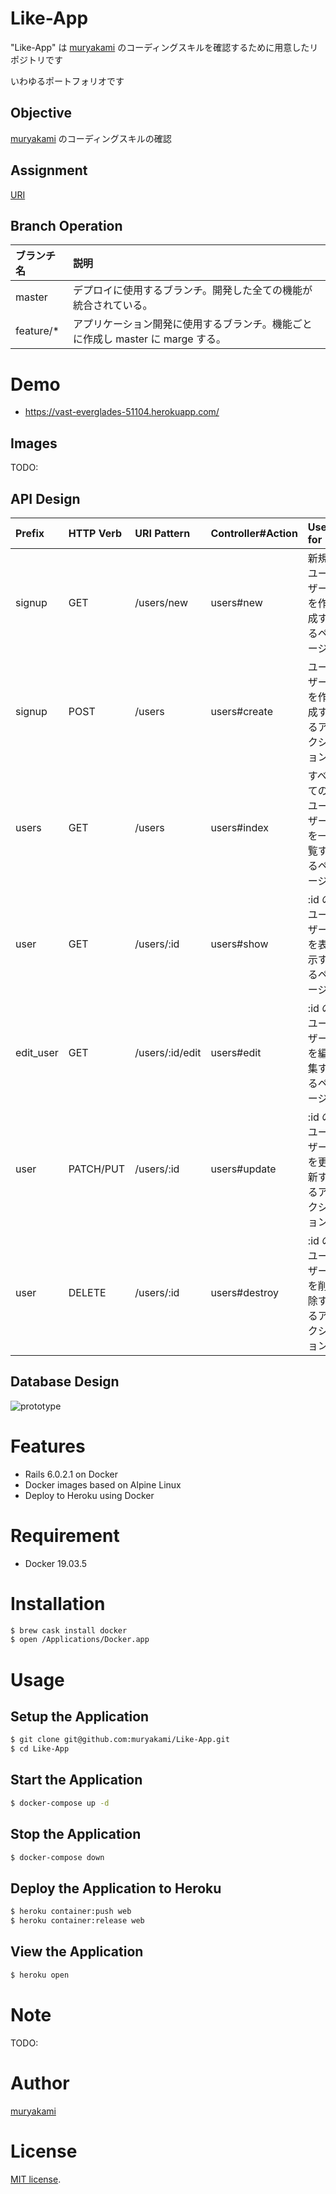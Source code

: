 # Like-App

"Like-App" は [muryakami](https://github.com/muryakami) のコーディングスキルを確認するために用意したリポジトリです

いわゆるポートフォリオです

## Objective

[muryakami](https://github.com/muryakami) のコーディングスキルの確認

## Assignment

[URI]()

## Branch Operation

| ブランチ名 | 説明 |
|:-------|:-------|
| master | デプロイに使用するブランチ。開発した全ての機能が統合されている。 |
| feature/* | アプリケーション開発に使用するブランチ。機能ごとに作成し master に marge する。 |

# Demo

- https://vast-everglades-51104.herokuapp.com/

## Images

TODO:

## API Design

| Prefix | HTTP Verb | URI Pattern | Controller#Action | Used for |
|:---|:---|:---|:---|:---|
| signup    | GET       | /users/new      | users#new     | 新規ユーザーを作成するページ       |
| signup    | POST      | /users          | users#create  | ユーザーを作成するアクション       |
| users     | GET       | /users          | users#index   | すべてのユーザーを一覧するページ   |
| user      | GET       | /users/:id      | users#show    | :id のユーザーを表示するページ     |
| edit_user | GET       | /users/:id/edit | users#edit    | :id のユーザーを編集するページ     |
| user      | PATCH/PUT | /users/:id      | users#update  | :id のユーザーを更新するアクション |
| user      | DELETE    | /users/:id      | users#destroy | :id のユーザーを削除するアクション |

## Database Design

![prototype](https://user-images.githubusercontent.com/32145722/75621820-cdafba80-5bdc-11ea-887d-2e1e0d316dc9.png)

# Features

- Rails 6.0.2.1 on Docker
- Docker images based on Alpine Linux
- Deploy to Heroku using Docker

# Requirement

- Docker 19.03.5

# Installation

``` bash
$ brew cask install docker
$ open /Applications/Docker.app
```

# Usage

## Setup the Application

``` bash
$ git clone git@github.com:muryakami/Like-App.git
$ cd Like-App
```

## Start the Application

``` bash
$ docker-compose up -d
```

## Stop the Application

``` bash
$ docker-compose down
```

## Deploy the Application to Heroku

``` bash
$ heroku container:push web
$ heroku container:release web
```

## View the Application

``` bash
$ heroku open
```

# Note

TODO:

# Author

[muryakami](https://github.com/muryakami)

# License

[MIT license](https://en.wikipedia.org/wiki/MIT_License).
